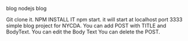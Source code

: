 blog
nodejs blog

Git clone it. NPM INSTALL IT npm start. it will start at localhost port 3333 simple blog project for NYCDA. You can add POST with TITLE and BodyText. You can edit the Body Text You can delete the POST.